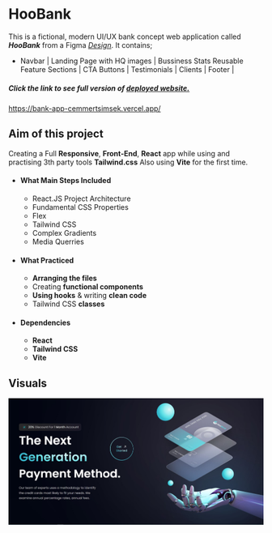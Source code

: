 # HooBank

This is a fictional, modern UI/UX bank concept web application called ***HooBank*** from a Figma [*Design*](https://www.figma.com/file/bUGIPys15E78w9bs1l4tgS/HooBank?t=4tuo78D1jRAQL4Sj-0). It contains;

- Navbar | Landing Page with HQ images | Bussiness Stats
 Reusable Feature Sections | CTA Buttons | Testimonials | Clients | Footer |

##### Click the link to see full version of [deployed website.](https://bank-app-cemmertsimsek.vercel.app/)
https://bank-app-cemmertsimsek.vercel.app/

## Aim of this project
Creating a Full **Responsive**, **Front-End**, **React** app while using and practising 3th party tools **Tailwind.css** Also using **Vite** for the first time. 

- #### What Main Steps Included
    - React.JS Project Architecture
    - Fundamental CSS Properties
    - Flex
    - Tailwind CSS
    - Complex Gradients
    - Media Querries


- #### What Practiced
    - **Arranging the files**
    - Creating **functional components**
    - **Using hooks** & writing **clean code**
    - Tailwind CSS **classes** 

        
- #### Dependencies

    - **React**
    - **Tailwind CSS**
    - **Vite**



## Visuals

![](https://github.com/cemmertsimsek/bank-app/blob/master/bank-app/src/assets/bank-app.JPG)


